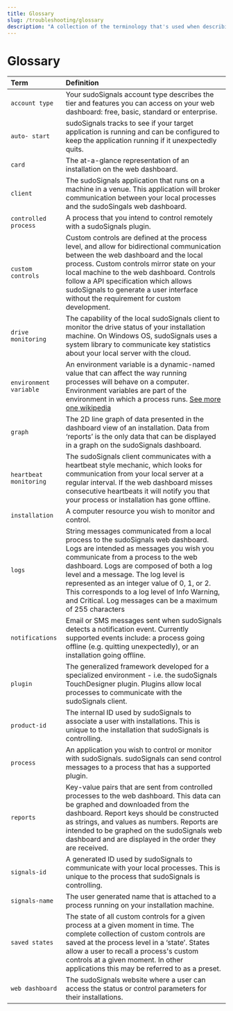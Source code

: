 ```yaml
---
title: Glossary
slug: /troubleshooting/glossary
description: "A collection of the terminology that's used when describing sudoSignals."
---
```



# Glossary

| Term                  | Definition |
|:----------------------|:-----------| 
|`account type`         | Your sudoSignals account type describes the tier and features you can access on your web dashboard: free, basic, standard or enterprise.|
|`auto- start`          |  sudoSignals tracks to see if your target application is running and can be configured to keep the application running if it unexpectedly quits.|
|`card`                 | The at-a-glance representation of an installation on the web dashboard.|
|`client`               | The sudoSignals application that runs on a machine in a venue. This application will broker communication between your local processes and the sudoSingals web dashboard. |
|`controlled process`   | A process that you intend to control remotely with a sudoSignals plugin.|
|`custom controls`      | Custom controls are defined at the process level, and allow for bidirectional communication between the web dashboard and the local process. Custom controls mirror state on your local machine to the web dashboard. Controls follow a API specification which allows sudoSignals to generate a user interface without the requirement for custom development.|
|`drive monitoring`     | The capability of the local sudoSignals client to monitor the drive status of your installation machine. On Windows OS, sudoSignals uses a system library to communicate key statistics about your local server with the cloud. |
|`environment variable` | An environment variable is a dynamic-named value that can affect the way running processes will behave on a computer. Environment variables are part of the environment in which a process runs. [See more one wikipedia](https://en.wikipedia.org/wiki/Environment_variable)  |
|`graph` | The 2D line graph of data presented in the dashboard view of an installation. Data from ‘reports’ is the only data that can be displayed in a graph on the sudoSignals dashboard. 
|`heartbeat monitoring` | The sudoSignals client communicates with a heartbeat style mechanic, which looks for communication from your local server at a regular interval. If the web dashboard misses consecutive heartbeats it will notify you that your process or installation has gone offline. |
|`installation`         | A computer resource you wish to monitor and control. |
|`logs`                 | String messages communicated from a local process to the sudoSignals web dashboard. Logs are intended as messages you wish you communicate from a process to the web dashboard. Logs are composed of both a log level and a message. The log level is represented as an integer value of 0, 1,  or 2. This corresponds to a log level of Info Warning, and Critical. Log messages can be a maximum of 255 characters |
|`notifications`        | Email or SMS messages sent when sudoSignals detects a notification event. Currently supported events include: a process going offline (e.g. quitting unexpectedly), or an installation going offline. |
|`plugin`               | The generalized framework developed for a specialized environment - i.e. the sudoSignals TouchDesigner plugin. Plugins allow local processes to communicate with the sudoSignals client. |
|`product-id`           | The internal ID used by sudoSignals to associate a user with installations. This is unique to the installation that sudoSignals is controlling.|
|`process`              | An application you wish to control or monitor with sudoSignals. sudoSignals can send control messages to a process that has a supported plugin. |
|`reports`              | Key-value pairs that are sent from controlled processes to the web dashboard. This data can be graphed and downloaded from the dashboard. Report keys should be constructed as strings, and values as numbers. Reports are intended to be graphed on the sudoSignals web dashboard and are displayed in the order they are received. |
|`signals-id`           | A generated ID used by sudoSignals to communicate with your local processes. This is unique to the process that sudoSignals is controlling.|
|`signals-name`         | The user generated name that is attached to a process running on your installation machine.|
|`saved states`         | The state of all custom controls for a given process at a given moment in time. The complete collection of custom controls are saved at the process level in a ‘state’. States allow a user to recall a process's custom controls at a given moment. In other applications this may be referred to as a preset. |
|`web dashboard`        | The sudoSignals website where a user can access the status or control parameters for their installations. |